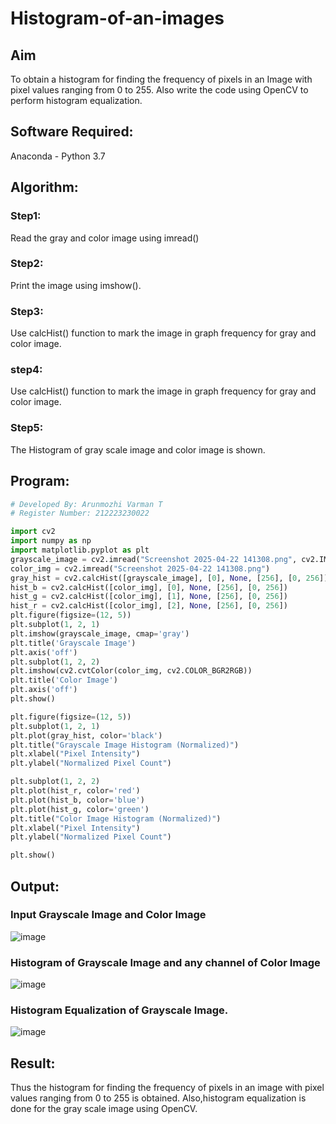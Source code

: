 # Histogram-of-an-images
## Aim
To obtain a histogram for finding the frequency of pixels in an Image with pixel values ranging from 0 to 255. Also write the code using OpenCV to perform histogram equalization.

## Software Required:
Anaconda - Python 3.7

## Algorithm:
### Step1:
Read the gray and color image using imread()

### Step2:
Print the image using imshow().

### Step3:
Use calcHist() function to mark the image in graph frequency for gray and color image.

### step4:
Use calcHist() function to mark the image in graph frequency for gray and color image.

### Step5:
The Histogram of gray scale image and color image is shown.

## Program:
```python
# Developed By: Arunmozhi Varman T
# Register Number: 212223230022

import cv2
import numpy as np
import matplotlib.pyplot as plt
grayscale_image = cv2.imread("Screenshot 2025-04-22 141308.png", cv2.IMREAD_GRAYSCALE)
color_img = cv2.imread("Screenshot 2025-04-22 141308.png")
gray_hist = cv2.calcHist([grayscale_image], [0], None, [256], [0, 256])
hist_b = cv2.calcHist([color_img], [0], None, [256], [0, 256])
hist_g = cv2.calcHist([color_img], [1], None, [256], [0, 256])
hist_r = cv2.calcHist([color_img], [2], None, [256], [0, 256])
plt.figure(figsize=(12, 5))
plt.subplot(1, 2, 1)
plt.imshow(grayscale_image, cmap='gray')
plt.title('Grayscale Image')
plt.axis('off')
plt.subplot(1, 2, 2)
plt.imshow(cv2.cvtColor(color_img, cv2.COLOR_BGR2RGB))
plt.title('Color Image')
plt.axis('off')
plt.show()

plt.figure(figsize=(12, 5))
plt.subplot(1, 2, 1)
plt.plot(gray_hist, color='black')
plt.title("Grayscale Image Histogram (Normalized)")
plt.xlabel("Pixel Intensity")
plt.ylabel("Normalized Pixel Count")

plt.subplot(1, 2, 2)
plt.plot(hist_r, color='red')
plt.plot(hist_b, color='blue')
plt.plot(hist_g, color='green')
plt.title("Color Image Histogram (Normalized)")
plt.xlabel("Pixel Intensity")
plt.ylabel("Normalized Pixel Count")

plt.show()

```
## Output:
### Input Grayscale Image and Color Image
![image](https://github.com/user-attachments/assets/72f54d21-3571-475d-815e-0a7ea3504c22)


### Histogram of Grayscale Image and any channel of Color Image
![image](https://github.com/user-attachments/assets/92cc6d51-6a86-49fe-8f9c-b0ace456011a)


### Histogram Equalization of Grayscale Image.
![image](https://github.com/user-attachments/assets/9eb4641c-fdce-4503-95a0-17c7abda4572)



## Result: 
Thus the histogram for finding the frequency of pixels in an image with pixel values ranging from 0 to 255 is obtained. Also,histogram equalization is done for the gray scale image using OpenCV.
